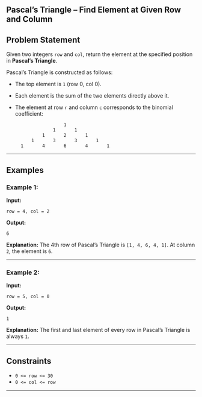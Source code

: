 ## Pascal’s Triangle – Find Element at Given Row and Column

## Problem Statement

Given two integers `row` and `col`, return the element at the specified position in **Pascal’s Triangle**.

Pascal’s Triangle is constructed as follows:

* The top element is `1` (row 0, col 0).
* Each element is the sum of the two elements directly above it.
* The element at row `r` and column `c` corresponds to the binomial coefficient:

  ```
                    1
                1       1
            1       2       1
        1       3       3       1
    1       4       6       4       1
  ```

---

## Examples

### Example 1:

**Input:**

```
row = 4, col = 2
```

**Output:**

```
6
```

**Explanation:**
The 4th row of Pascal’s Triangle is `[1, 4, 6, 4, 1]`.
At column `2`, the element is `6`.

---

### Example 2:

**Input:**

```
row = 5, col = 0
```

**Output:**

```
1
```

**Explanation:**
The first and last element of every row in Pascal’s Triangle is always `1`.

---

## Constraints

* `0 <= row <= 30`
* `0 <= col <= row`

---